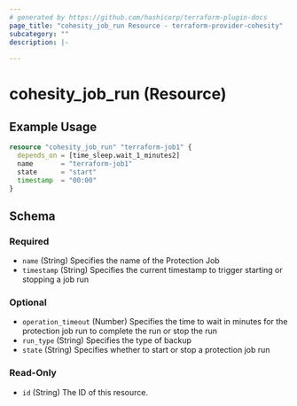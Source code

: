 ```yaml
---
# generated by https://github.com/hashicorp/terraform-plugin-docs
page_title: "cohesity_job_run Resource - terraform-provider-cohesity"
subcategory: ""
description: |-
  
---
```


# cohesity_job_run (Resource)



## Example Usage

```terraform
resource "cohesity_job_run" "terraform-job1" {
  depends_on = [time_sleep.wait_1_minutes2]
  name       = "terraform-job1"
  state      = "start"
  timestamp  = "00:00"
}
```

<!-- schema generated by tfplugindocs -->
## Schema

### Required

- `name` (String) Specifies the name of the Protection Job
- `timestamp` (String) Specifies the current timestamp to trigger starting or stopping a job run

### Optional

- `operation_timeout` (Number) Specifies the time to wait in minutes for the protection job run
				 to complete the run or stop the run
- `run_type` (String) Specifies the type of backup
- `state` (String) Specifies whether to start or stop a protection job run

### Read-Only

- `id` (String) The ID of this resource.
